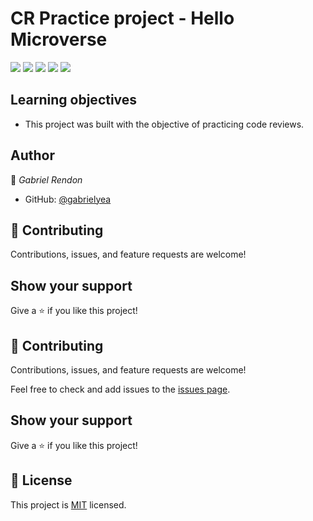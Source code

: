 # CR Practice project - Hello Microverse

![](https://img.shields.io/badge/Microverse-blueviolet)
![](https://img.shields.io/badge/Academic-blue)
![](https://img.shields.io/badge/HTML-red)
![](https://img.shields.io/badge/SCSS-ff69b4)
![](https://img.shields.io/badge/JavaScript-yellow)


## Learning objectives

- This project was built with the objective of practicing code reviews.

## Author

👤 *Gabriel Rendon*

- GitHub: [@gabrielyea](https://github.com/gabrielyea)

## 🤝 Contributing

Contributions, issues, and feature requests are welcome!

<!--Feel free to check the [issues page](../../issues/).-->

## Show your support

Give a ⭐️ if you like this project!

<!--## Acknowledgments-->

## 🤝 Contributing

Contributions, issues, and feature requests are welcome!

Feel free to check and add issues to the [issues page](../../issues/).

## Show your support

Give a ⭐️ if you like this project!


## 📝 License

This project is [MIT](./MIT.md) licensed.
